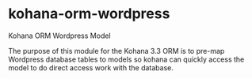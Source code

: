 kohana-orm-wordpress
====================

Kohana ORM Wordpress Model

The purpose of this module for the Kohana 3.3 ORM is to pre-map Wordpress
database tables to models so kohana can quickly access the model to do direct access work with the database.
